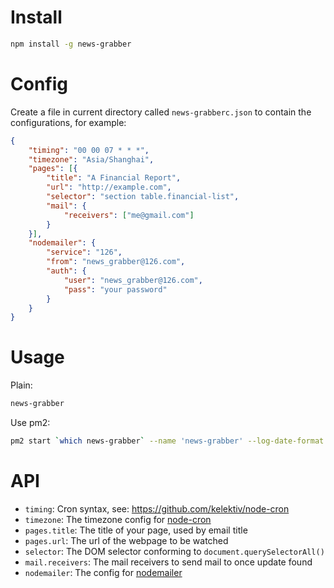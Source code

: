 # Install

```bash
npm install -g news-grabber
```

# Config

Create a file in current directory called `news-grabberc.json`
to contain the configurations, for example:

```json
{
	"timing": "00 00 07 * * *",
	"timezone": "Asia/Shanghai",
	"pages": [{
		"title": "A Financial Report",
		"url": "http://example.com",
		"selector": "section table.financial-list",
		"mail": {
			"receivers": ["me@gmail.com"]
		}
	}],
	"nodemailer": {
		"service": "126",
		"from": "news_grabber@126.com",
		"auth": {
			"user": "news_grabber@126.com",
			"pass": "your password"
		}
	}
}
```

# Usage

Plain:

```bash
news-grabber
```

Use pm2:

```bash
pm2 start `which news-grabber` --name 'news-grabber' --log-date-format 'DD-MM HH:mm:ss.SSS'
```

# API

* `timing`: Cron syntax, see: https://github.com/kelektiv/node-cron
* `timezone`: The timezone config for [node-cron][node-cron]
* `pages.title`: The title of your page, used by email title
* `pages.url`: The url of the webpage to be watched
* `selector`: The DOM selector conforming to `document.querySelectorAll()`
* `mail.receivers`: The mail receivers to send mail to once update found
* `nodemailer`: The config for [nodemailer][nodemailer]

[node-cron]: https://github.com/kelektiv/node-cron
[nodemailer]: https://nodemailer.com
